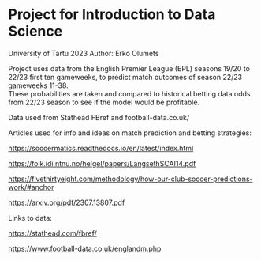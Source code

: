 # Project for Introduction to Data Science 
University of Tartu 2023
Author: Erko Olumets

Project uses data from the English Premier League (EPL) seasons 19/20 to 22/23 first ten gameweeks, to predict match outcomes of season 22/23 gameweeks 11-38.\
These probabilities are taken and compared to historical betting data odds from 22/23 season to see if the model would be profitable.

Data used from Stathead FBref and football-data.co.uk/

Articles used for info and ideas on match prediction and betting strategies:

https://soccermatics.readthedocs.io/en/latest/index.html

https://folk.idi.ntnu.no/helgel/papers/LangsethSCAI14.pdf

https://fivethirtyeight.com/methodology/how-our-club-soccer-predictions-work/#anchor

https://arxiv.org/pdf/2307.13807.pdf


Links to data:

https://stathead.com/fbref/

https://www.football-data.co.uk/englandm.php

